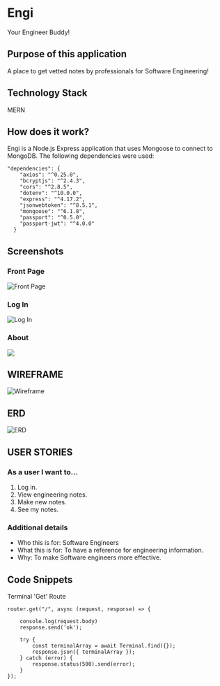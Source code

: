 # Engi
Your Engineer Buddy!

## Purpose of this application
A place to get vetted notes by professionals for Software Engineering!

## Technology Stack
MERN

## How does it work?
Engi is a Node.js Express application that uses Mongoose to connect to MongoDB.  The following dependencies were used:

```
"dependencies": {
    "axios": "^0.25.0",
    "bcryptjs": "^2.4.3",
    "cors": "^2.8.5",
    "dotenv": "^10.0.0",
    "express": "^4.17.2",
    "jsonwebtoken": "^8.5.1",
    "mongoose": "^6.1.8",
    "passport": "^0.5.0",
    "passport-jwt": "^4.0.0"
  }
```

## Screenshots
### Front Page
![Front Page](./img/engi-front-page.png/)
### Log In
![Log In](./img/engi-login.png/)
### About
![](./img/engi-about.png)

## WIREFRAME
![Wireframe](./img/engi-wireframe.png)

## ERD
![ERD](./img/engi-erd.png)

## USER STORIES
### As a user I want to...
1. Log in.
2. View engineering notes.
3. Make new notes.
4. See my notes.

### Additional details
- Who this is for: Software Engineers
- What this is for: To have a reference for engineering information.
- Why: To make Software engineers more effective.

## Code Snippets
Terminal 'Get' Route
```
router.get("/", async (request, response) => {

    console.log(request.body)
    response.send('ok');

    try {
        const terminalArray = await Terminal.find({});
        response.json({ terminalArray });
    } catch (error) {
        response.status(500).send(error);
    }
});
```